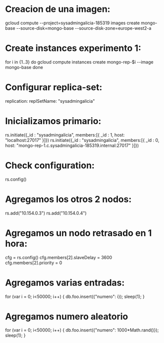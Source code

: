 # Creacion de una imagen:
gcloud compute --project=sysadmingalicia-185319 images create mongo-base --source-disk=mongo-base --source-disk-zone=europe-west2-a

# Create instances experimento 1:
for i in {1..3}
do
gcloud compute instances create mongo-rep-$i --image mongo-base
done

# Configurar replica-set:
replication:
  replSetName: "sysadmingalicia"


# Inicializamos primario:
rs.initiate({_id : "sysadmingalicia", members:[{ _id : 1, host: "localhost:27017" }]})
rs.initiate({_id : "sysadmingalicia", members:[{ _id : 0, host: "mongo-rep-1.c.sysadmingalicia-185319.internal:27017" }]})

# Check configuration:
rs.config()

# Agregamos los otros 2 nodos:
rs.add("10.154.0.3")
rs.add("10.154.0.4")

# Agregamos un nodo retrasado en 1 hora:
 cfg = rs.config()
 cfg.members[2].slaveDelay = 3600
 cfg.members[2].priority = 0

# Agregamos varias entradas:
for (var i = 0; i<50000; i++) {
db.foo.insert({"numero": i}); sleep(1);
}

# Agregamos numero aleatorio

for (var i = 0; i<50000; i++) {
db.foo.insert({"numero": 1000*Math.rand()}); sleep(1);
}

